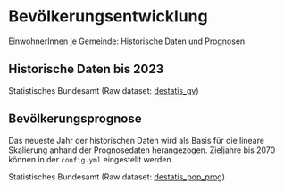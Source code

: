 # Bevölkerungsentwicklung

EinwohnerInnen je Gemeinde: Historische Daten und Prognosen

## Historische Daten bis 2023

Statistisches Bundesamt (Raw dataset:
[destatis_gv](../../raw/destatis_gv/dataset.md))

## Bevölkerungsprognose

Das neueste Jahr der historischen Daten wird als Basis für die lineare
Skalierung anhand der Prognosedaten herangezogen. Zieljahre bis 2070 können in
der `config.yml` eingestellt werden.

Statistisches Bundesamt (Raw dataset:
[destatis_pop_prog](../../raw/destatis_pop_prog/dataset.md))
